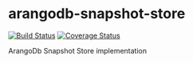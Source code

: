# arangodb-snapshot-store

[![Build Status](https://travis-ci.org/prooph/arangodb-snapshot-store.svg?branch=master)](https://travis-ci.org/prooph/arangodb-snapshot-store)
[![Coverage Status](https://coveralls.io/repos/github/prooph/arangodb-snapshot-store/badge.svg?branch=master)](https://coveralls.io/github/prooph/arangodb-snapshot-store?branch=master)

ArangoDb Snapshot Store implementation
